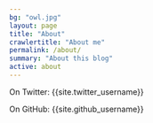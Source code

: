 ```yaml
---
bg: "owl.jpg"
layout: page
title: "About"
crawlertitle: "About me"
permalink: /about/
summary: "About this blog"
active: about
---
```



On Twitter:  {{site.twitter_username}}

On GitHub:  {{site.github_username}}
